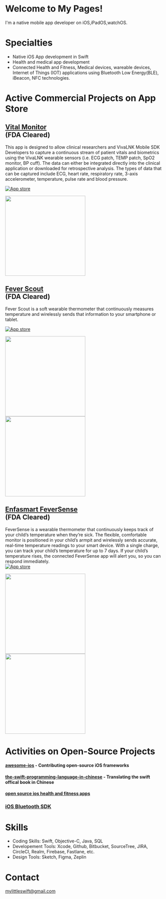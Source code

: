 # Welcome to My Pages!

I'm a native mobile app developer on iOS,iPadOS,watchOS.

# Specialties
* Native iOS App development in Swift
* Health and medical app development
* Connected Health and Fitness, Medical devices, wareable devices, Internet of Things (IOT) applications using Bluetooth Low Energy(BLE), iBeacon, NFC technologies.


# Active Commercial Projects on App Store

[Vital Monitor](https://apps.apple.com/us/app/multi-vital-monitor/id1445374809#?platform=iphone)<br /> (FDA Cleared)
---------------------------------------------
This app is designed to allow clinical researchers and VivaLNK Mobile SDK Developers to capture a continuous stream of patient vitals and biometrics using the VivaLNK wearable sensors (i.e. ECG patch, TEMP patch, SpO2 monitor, BP cuff). The data can either be integrated directly into the clinical application or downloaded for retrospective analysis. The types of data that can be captured include ECG, heart rate, respiratory rate, 3-axis accelerometer, temperature, pulse rate and blood pressure.<br />

[![App store](http://linkmaker.itunes.apple.com/images/badges/en-us/badge_appstore-lrg.svg)](https://apps.apple.com/us/app/multi-vital-monitor/id1445374809#?platform=iphone)

<img src="https://is1-ssl.mzstatic.com/image/thumb/PurpleSource124/v4/86/55/74/865574b2-ecff-c4d0-7933-1a82e9a506a7/f93018e1-6fbd-40b8-aef4-25636d4e6ef7_3.jpg/460x0w.webp" width="256">

[Fever Scout](https://apps.apple.com/us/app/fever-scout/id1095852565)<br /> (FDA Cleared)
---------------------------------------------
Fever Scout is a soft wearable thermometer that continuously measures temperature and wirelessly sends that information to your smartphone or tablet.<br />

[![App store](http://linkmaker.itunes.apple.com/images/badges/en-us/badge_appstore-lrg.svg)](https://apps.apple.com/us/app/fever-scout/id1095852565)

<img src="https://is1-ssl.mzstatic.com/image/thumb/Purple113/v4/ef/89/bc/ef89bc70-b2cf-ced0-eeb9-7edce739d500/pr_source.jpg/314x0w.webp" width="256">  <img src="https://is2-ssl.mzstatic.com/image/thumb/Purple113/v4/0a/9b/db/0a9bdb3c-deae-2aaa-a0a9-3512d169e3e9/pr_source.jpg/314x0w.webp" width="256">


[Enfasmart FeverSense](https://apps.apple.com/us/app/enfasmart-feversense/id1356577835)<br /> (FDA Cleared)
--------------------------------------------------------
FeverSense is a wearable thermometer that continuously keeps track of your child’s temperature when they’re sick. The flexible, comfortable monitor is positioned in your child’s armpit and wirelessly sends accurate, real-time temperature readings to your smart device. With a single charge, you can track your child’s temperature for up to 7 days. If your child’s temperature rises, the connected FeverSense app will alert you, so you can respond immediately.<br />
[![App store](http://linkmaker.itunes.apple.com/images/badges/en-us/badge_appstore-lrg.svg)](https://apps.apple.com/us/app/enfasmart-feversense/id1356577835)

<img src="https://is1-ssl.mzstatic.com/image/thumb/Purple123/v4/e9/c9/7c/e9c97c2d-317e-d4aa-379f-1aedde855e54/pr_source.png/314x0w.webp" width="256">  <img src="https://is1-ssl.mzstatic.com/image/thumb/Purple123/v4/58/75/99/58759910-e6d0-2e7f-55fb-3c085908d110/pr_source.png/460x0w.webp" width="256">



# Activities on Open-Source Projects

#### [awesome-ios](https://github.com/vsouza/awesome-ios) - Contributing open-source iOS frameworks
#### [the-swift-programming-language-in-chinese](https://github.com/numbbbbb/the-swift-programming-language-in-chinese) - Translating the swift offical book in Chinese
#### [open source ios health and fitness apps](https://github.com/Mylittleswift/ios-health-fitness-apps)
### [iOS Bluetooth SDK](https://github.com/coolnameismy/BabyBluetooth)


# Skills
* Coding Skills: Swift, Objective-C, Java, SQL
* Developement Tools: Xcode, Github, Bitbucket, SourceTree, JIRA, CircleCI, Realm, Firebase, Fastlane, etc.
* Design Tools: Sketch, Figma, Zeplin

# Contact
<mylittleswift@gmail.com>




